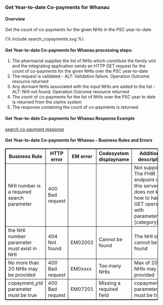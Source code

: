 

### Get Year-to-date Co-payments for Whanau

#### Overview

Get the count of co-payments for the given NHIs in the PSC year-to-date
<div>
{% include search_copayments.svg %}
</div>



####  Get Year-to-date Co-payments for Whanau processing steps:

1. The pharmacist supplies the list of NHIs which constitute the family unit and the integrating application sends an HTTP GET request for the count of co-payments for the given NHIs over the PSC year-to-date
2. The request is validated - ALT: Validation failure. Operation Outcome resource returned
3. Any dormant NHIs associated with the input NHIs are added to the list - ALT: NHI not found. Operation Outcome resource returned
4. The count of co-payments for the list of NHIs over the PSC year to date is returned from the claims system <br />
5. The response containing the count of co-payments is returned.



####  Get  Year-to-date Co-payments for Whanau Response Example 
[search co-payment response](Bundle-MD11223344.json.html)


<h4>Get  Year-to-date Co-payments for Whanau - Business Rules and Errors</h4>
<table>
<style>
table, th, td {
  border: 1px solid black;
  border-collapse: collapse;
}
</style>
<tr><th> Business Rule </th>

<th> HTTP error </th>
<th> EM error </th>
<th> Codesystem displayname </th>
<th> Additional description </th>
</tr>

<tr><td> NHI number is a required search parameter </td>
<td> 400 Bad request </td>
<td>  </td>
<td> </td>
<td> Not supported. The FHIR endpoint on this server does not know how to handle GET operation with parameters [category] </td></tr>

<tr><td> the NHI number parameter must exist in NHI </td>
<td> 404 Not found </td>
<td> EM02002 </td>
<td> Cannot be found </td>
<td> The NHI id cannot be found  </td></tr>

<tr><td> No more than 20 NHIs may be provided </td>
<td> 400 Bad request  </td>
<td> EM0xxxx </td>
<td> Too many NHIs  </td>
<td> Max of 20 NHIs may be provided</td></tr>

<tr><td>copayment_ytd parameter must be true</td>
<td> 400 Bad request </td>
<td> EM07201 </td>
<td> Missing a required field </td>
<td> copayment_ytd parameter must be true</td></tr> 
</table>
